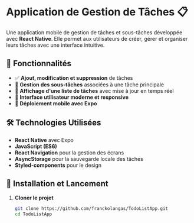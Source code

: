 # Application de Gestion de Tâches 📋

Une application mobile de gestion de tâches et sous-tâches développée avec **React Native**. Elle permet aux utilisateurs de créer, gérer et organiser leurs tâches avec une interface intuitive.

## 📌 Fonctionnalités

- ✅ **Ajout, modification et suppression** de tâches
- 📌 **Gestion des sous-tâches** associées à une tâche principale
- 📅 **Affichage d'une liste de tâches** avec mise à jour en temps réel
- 🎨 **Interface utilisateur moderne et responsive**
- 📱 **Déploiement mobile avec Expo**

## 🛠️ Technologies Utilisées

- **React Native** avec Expo
- **JavaScript (ES6)**
- **React Navigation** pour la gestion des écrans
- **AsyncStorage** pour la sauvegarde locale des tâches
- **Styled-components** pour le design

## 🚀 Installation et Lancement

1. **Cloner le projet**
   ```sh
   git clone https://github.com/franckolangas/TodoListApp.git
   cd TodoListApp
